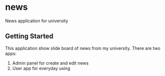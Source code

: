 # news

News application for university

## Getting Started

This application show slide board of news from my university.
There are two apps: 
1. Admin panel for create and edit news 
2. User app for everyday using

